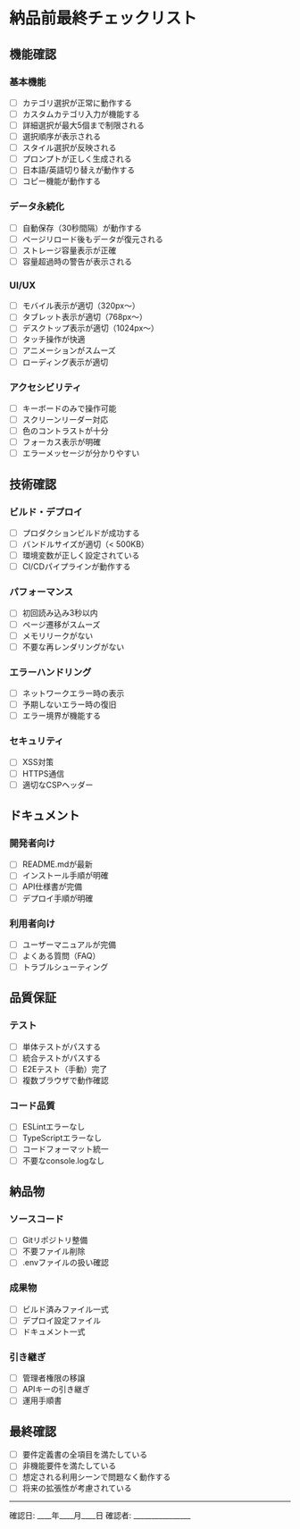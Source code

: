 # 納品前最終チェックリスト

## 機能確認

### 基本機能
- [ ] カテゴリ選択が正常に動作する
- [ ] カスタムカテゴリ入力が機能する
- [ ] 詳細選択が最大5個まで制限される
- [ ] 選択順序が表示される
- [ ] スタイル選択が反映される
- [ ] プロンプトが正しく生成される
- [ ] 日本語/英語切り替えが動作する
- [ ] コピー機能が動作する

### データ永続化
- [ ] 自動保存（30秒間隔）が動作する
- [ ] ページリロード後もデータが復元される
- [ ] ストレージ容量表示が正確
- [ ] 容量超過時の警告が表示される

### UI/UX
- [ ] モバイル表示が適切（320px〜）
- [ ] タブレット表示が適切（768px〜）
- [ ] デスクトップ表示が適切（1024px〜）
- [ ] タッチ操作が快適
- [ ] アニメーションがスムーズ
- [ ] ローディング表示が適切

### アクセシビリティ
- [ ] キーボードのみで操作可能
- [ ] スクリーンリーダー対応
- [ ] 色のコントラストが十分
- [ ] フォーカス表示が明確
- [ ] エラーメッセージが分かりやすい

## 技術確認

### ビルド・デプロイ
- [ ] プロダクションビルドが成功する
- [ ] バンドルサイズが適切（< 500KB）
- [ ] 環境変数が正しく設定されている
- [ ] CI/CDパイプラインが動作する

### パフォーマンス
- [ ] 初回読み込み3秒以内
- [ ] ページ遷移がスムーズ
- [ ] メモリリークがない
- [ ] 不要な再レンダリングがない

### エラーハンドリング
- [ ] ネットワークエラー時の表示
- [ ] 予期しないエラー時の復旧
- [ ] エラー境界が機能する

### セキュリティ
- [ ] XSS対策
- [ ] HTTPS通信
- [ ] 適切なCSPヘッダー

## ドキュメント

### 開発者向け
- [ ] README.mdが最新
- [ ] インストール手順が明確
- [ ] API仕様書が完備
- [ ] デプロイ手順が明確

### 利用者向け
- [ ] ユーザーマニュアルが完備
- [ ] よくある質問（FAQ）
- [ ] トラブルシューティング

## 品質保証

### テスト
- [ ] 単体テストがパスする
- [ ] 統合テストがパスする
- [ ] E2Eテスト（手動）完了
- [ ] 複数ブラウザで動作確認

### コード品質
- [ ] ESLintエラーなし
- [ ] TypeScriptエラーなし
- [ ] コードフォーマット統一
- [ ] 不要なconsole.logなし

## 納品物

### ソースコード
- [ ] Gitリポジトリ整備
- [ ] 不要ファイル削除
- [ ] .envファイルの扱い確認

### 成果物
- [ ] ビルド済みファイル一式
- [ ] デプロイ設定ファイル
- [ ] ドキュメント一式

### 引き継ぎ
- [ ] 管理者権限の移譲
- [ ] APIキーの引き継ぎ
- [ ] 運用手順書

## 最終確認

- [ ] 要件定義書の全項目を満たしている
- [ ] 非機能要件を満たしている
- [ ] 想定される利用シーンで問題なく動作する
- [ ] 将来の拡張性が考慮されている

---

確認日: ____年____月____日
確認者: ________________
